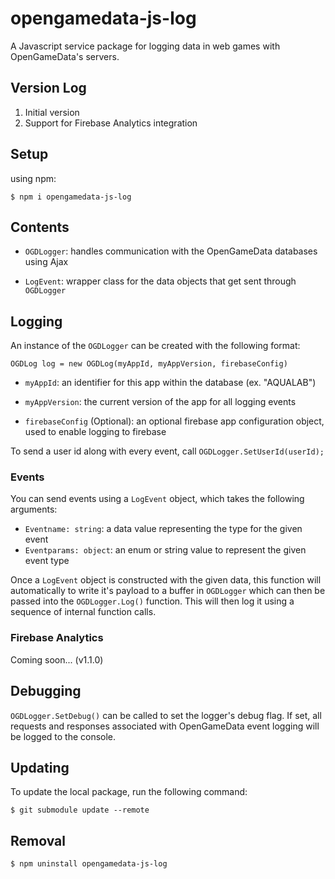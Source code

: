 # opengamedata-js-log

A Javascript service package for logging data in web games with OpenGameData's servers.

## Version Log

1. Initial version
2. Support for Firebase Analytics integration

## Setup

using npm:

`$ npm i opengamedata-js-log`

## Contents

- `OGDLogger`: handles communication with the OpenGameData databases using Ajax

- `LogEvent`: wrapper class for the data objects that get sent through `OGDLogger`

## Logging

An instance of the `OGDLogger` can be created with the following format:

`OGDLog log = new OGDLog(myAppId, myAppVersion, firebaseConfig)`

- `myAppId`: an identifier for this app within the database (ex. "AQUALAB")
- `myAppVersion`: the current version of the app for all logging events

- `firebaseConfig` (Optional): an optional firebase app configuration object, used to enable logging to firebase

To send a user id along with every event, call `OGDLogger.SetUserId(userId);`

### Events

You can send events using a `LogEvent` object, which takes the following arguments:

- `Eventname: string`: a data value representing the type for the given event
- `Eventparams: object`: an enum or string value to represent the given event type

Once a `LogEvent` object is constructed with the given data, this function will automatically to write it's payload to a buffer in `OGDLogger` which can then be passed into the `OGDLogger.Log()` function.
This will then log it using a sequence of internal function calls.

### Firebase Analytics

Coming soon... (v1.1.0)

## Debugging

`OGDLogger.SetDebug()` can be called to set the logger's debug flag. If set, all requests and responses associated with OpenGameData event logging will be logged to the console.

## Updating

To update the local package, run the following command:

`$ git submodule update --remote`

## Removal

`$ npm uninstall opengamedata-js-log`
